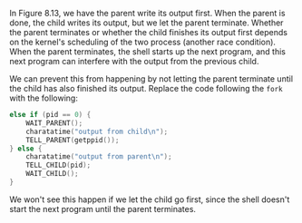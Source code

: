 In Figure 8.13, we have the parent write its output first. When the parent is
done, the child writes its output, but we let the parent terminate. Whether the
parent terminates or whether the child finishes its output first depends on the
kernel's scheduling of the two process (another race condition). When the parent
terminates, the shell starts up the next program, and this next program can
interfere with the output from the previous child.

We can prevent this from happening by not letting the parent terminate until the
child has also finished its output. Replace the code following the `fork` with
the following:

```c
else if (pid == 0) {
	WAIT_PARENT();
	charatatime("output from child\n");
	TELL_PARENT(getppid());
} else {
	charatatime("output from parent\n");
	TELL_CHILD(pid);
	WAIT_CHILD();
}

```

We won't see this happen if we let the child go first, since the shell doesn't
start the next program until the parent terminates.


